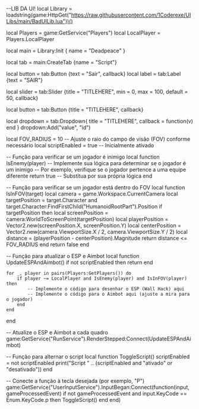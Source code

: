 --LIB DA UI!
local Library = loadstring(game:HttpGet("https://raw.githubusercontent.com/1Coderexe/UILibs/main/BadUILib.lua"))()

local Players = game:GetService("Players")
local LocalPlayer = Players.LocalPlayer

local main = Library:Init {
	name = "Deadpeace"
}

local tab = main:CreateTab {name = "Script"}

local button = tab:Button {text = "Sair", callback}
local label = tab:Label {text = "SAIR"}

local slider = tab:Slider {title = "TITLEHERE", min = 0, max = 100, default = 50, callback}

local button = tab:Button {title = "TITLEHERE", callback}

local dropdown = tab:Dropdown{
	title = "TITLEHERE",
	callback = function(v) end
}
dropdown:Add("value", "id")

local FOV_RADIUS = 10 -- Ajuste o raio do campo de visão (FOV) conforme necessário
local scriptEnabled = true -- Inicialmente ativado

-- Função para verificar se um jogador é inimigo
local function IsEnemy(player)
    -- Implemente sua lógica para determinar se o jogador é um inimigo
    -- Por exemplo, verifique se o jogador pertence a uma equipe diferente
    return true -- Substitua por sua própria lógica
end

-- Função para verificar se um jogador está dentro do FOV
local function IsInFOV(target)
    local camera = game.Workspace.CurrentCamera
    local targetPosition = target.Character and target.Character:FindFirstChild("HumanoidRootPart").Position
    if targetPosition then
        local screenPosition = camera:WorldToScreenPoint(targetPosition)
        local playerPosition = Vector2.new(screenPosition.X, screenPosition.Y)
        local centerPosition = Vector2.new(camera.ViewportSize.X / 2, camera.ViewportSize.Y / 2)
        local distance = (playerPosition - centerPosition).Magnitude
        return distance <= FOV_RADIUS
    end
    return false
end

-- Função para atualizar o ESP e Aimbot
local function UpdateESPAndAimbot()
    if not scriptEnabled then
        return
    end

    for _, player in pairs(Players:GetPlayers()) do
        if player ~= LocalPlayer and IsEnemy(player) and IsInFOV(player) then
            -- Implemente o código para desenhar o ESP (Wall Hack) aqui
            -- Implemente o código para o Aimbot aqui (ajuste a mira para o jogador)
        end
    end
end

-- Atualize o ESP e Aimbot a cada quadro
game:GetService("RunService").RenderStepped:Connect(UpdateESPAndAimbot)

-- Função para alternar o script
local function ToggleScript()
    scriptEnabled = not scriptEnabled
    print("Script " .. (scriptEnabled and "ativado" or "desativado"))
end

-- Conecte a função à tecla desejada (por exemplo, "P")
game:GetService("UserInputService").InputBegan:Connect(function(input, gameProcessedEvent)
    if not gameProcessedEvent and input.KeyCode == Enum.KeyCode.p then
        ToggleScript()
    end
end)
